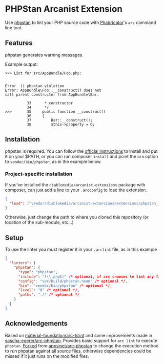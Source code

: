 # PHPStan Arcanist Extension

Use [phpstan](https://github.com/phpstan/phpstan) to lint your PHP source code with [Phabricator](http://phabricator.org)'s `arc` command line tool.

## Features

phpstan generates warning messages.

Example output:

```
>>> Lint for src/AppBundle/Foo.php:


Error  () phpstan violation
Error: AppBundle\Foo::__construct() does not
call parent constructor from AppBundle\Bar.

          33      * constructor
          34      */
>>>       35     public function __construct()
          36     {
          37         Bar::__construct();
          38         $this->property = 0;
```

## Installation

phpstan is required. You can follow the [official instructions](https://github.com/phpstan/phpstan#installation) to install and put it on your $PATH, or you can run composer `install` and point the `bin` option to `vendor/bin/phpstan`, as in the example below.

### Project-specific installation

If you've installed the `diablomedia/arcanist-extensions` package with composer, can just add a line to your `.arcconfig` to load the extension.

```json
{
  "load": ["vendor/diablomedia/arcanist-extensions/extensions/phpstan_linter"]
}
```

Otherwise, just change the path to where you cloned this repository (or location of the sub-module, etc...)

## Setup

To use the linter you must register it in your `.arclint` file, as in this example

```json
{
  "linters": {
    "phpstan": {
      "type": "phpstan",
      "include": "(\\.php$)" /* optional, if arc chooses to lint any files, phpstan run will be triggered */,
      "config": "var/build/phpstan.neon" /* optional */,
      "bin": "vendor/bin/phpstan" /* optional */,
      "level": "0" /* optional */,
      "paths": "./" /* optional */
    }
  }
}
```

## Acknowledgements

Based on [material-foundation/arc-tslint](https://github.com/material-foundation/arc-tslint) and some improvements made in [sascha-egerer/arc-phpstan](https://github.com/sascha-egerer/arc-phpstan). Provides basic support for `arc lint` to execute `phpstan`. [Forked](https://github.com/diablomedia/arc-phpstan/tree/run-once) from [appsinet/arc-phpstan](https://github.com/appsinet/arc-phpstan) to change the execution method to run phpstan against all source files, otherwise dependencies could be missed if it just runs on the modified files.
